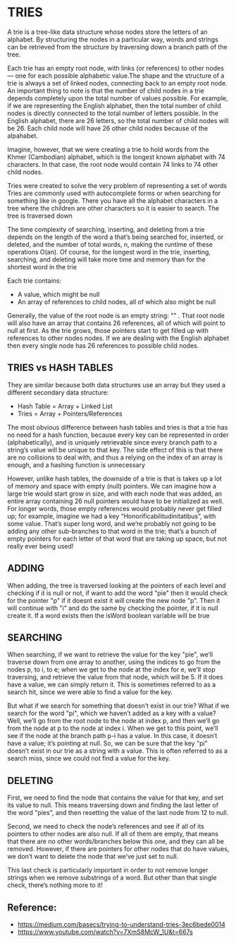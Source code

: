 # TRIES

A trie is a tree-like data structure whose nodes store the letters of an alphabet. By structuring the nodes in a particular way, words and strings can be retrieved from the structure by traversing down a branch path of the tree.

Each trie has an empty root node, with links (or references) to other nodes — one for each possible alphabetic value.The shape and the structure of a trie is always a set of linked nodes, connecting back to an empty root node. An important thing to note is that the number of child nodes in a trie depends completely upon the total number of values possible. For example, if we are representing the English alphabet, then the total number of child nodes is directly connected to the total number of letters possible. In the English alphabet, there are 26 letters, so the total number of child nodes will be 26. Each child node will have 26 other child nodes because of the alpahabet.

Imagine, however, that we were creating a trie to hold words from the Khmer (Cambodian) alphabet, which is the longest known alphabet with 74 characters. In that case, the root node would contain 74 links to 74 other child nodes.

Tries were created to solve the very problem of representing a set of words
Tries are commonly used with autocomplete forms or when searching for something like in google. There you have all the alphabet characters in a tree where the children are other characters so it is easier to search. The tree is traversed down

The time complexity of searching, inserting, and deleting from a trie depends on the length of the word a that’s being searched for, inserted, or deleted, and the number of total words, n, making the runtime of these operations O(an). Of course, for the longest word in the trie, inserting, searching, and deleting will take more time and memory than for the shortest word in the trie

Each trie contains:
- A value, which might be null
- An array of references to child nodes, all of which also might be null

Generally, the value of the root node is an empty string: "" . That root node will also have an array that contains 26 references, all of which will point to null at first. As the trie grows, those pointers start to get filled up with references to other nodes nodes. If we are dealing with the English alphabet then every single node has 26 references to possible child nodes.


## TRIES vs HASH TABLES 

They are similar because both data structures use an array but they used a different secondary data structure:

- Hash Table = Array + Linked List
- Tries = Array + Pointers/References

The most obvious difference between hash tables and tries is that a trie has no need for a hash function, because every key can be represented in order (alphabetically), and is uniquely retrievable since every branch path to a string’s value will be unique to that key. The side effect of this is that there are no collisions to deal with, and thus a relying on the index of an array is enough, and a hashing function is unnecessary

However, unlike hash tables, the downside of a trie is that is takes up a lot of memory and space with empty (null) pointers. We can imagine how a large trie would start grow in size, and with each node that was added, an entire array containing 26 null pointers would have to be initialized as well. For longer words, those empty references would probably never get filled up; for example, imagine we had a key “Honorificabilitudinitatibus”, with some value. That’s super long word, and we’re probably not going to be adding any other sub-branches to that word in the trie; that’s a bunch of empty pointers for each letter of that word that are taking up space, but not really ever being used!


## ADDING 

When adding, the tree is traversed looking at the pointers of each level and checking if it is null or not, if want to add the word "pie" then it would check for the pointer "p" if it doesnt exist it will create the new node "p". Then it will continue with "i" and do the same by checking the pointer, if it is null create it. If a word exists then the isWord boolean variable will be true


## SEARCHING 

When searching, if we want to retrieve the value for the key "pie", we’ll traverse down from one array to another, using the indices to go from the nodes p, to i, to e; when we get to the node at the index for e, we’ll stop traversing, and retrieve the value from that node, which will be 5. If it does have a value, we can simply return it. This is sometimes referred to as a search hit, since we were able to find a value for the key.

But what if we search for something that doesn’t exist in our trie? What if we search for the word "pi", which we haven’t added as a key with a value? Well, we’ll go from the root node to the node at index p, and then we’ll go from the node at p to the node at index i. When we get to this point, we’ll see if the node at the branch path p-i has a value. In this case, it doesn’t have a value; it’s pointing at null. So, we can be sure that the key "pi" doesn’t exist in our trie as a string with a value. This is often referred to as a search miss, since we could not find a value for the key.


## DELETING 

First, we need to find the node that contains the value for that key, and set its value to null. This means traversing down and finding the last letter of the word "pies", and then resetting the value of the last node from 12 to null.

Second, we need to check the node’s references and see if all of its pointers to other nodes are also null. If all of them are empty, that means that there are no other words/branches below this one, and they can all be removed. However, if there are pointers for other nodes that do have values, we don’t want to delete the node that we’ve just set to null.

This last check is particularly important in order to not remove longer strings when we remove substrings of a word. But other than that single check, there’s nothing more to it!


## Reference:
- https://medium.com/basecs/trying-to-understand-tries-3ec6bede0014
- https://www.youtube.com/watch?v=7XmS8McW_1U&t=667s

